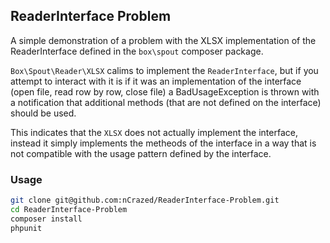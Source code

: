 ## ReaderInterface Problem

A simple demonstration of a problem with the XLSX implementation of the
ReaderInterface defined in the `box\spout` composer package.

`Box\Spout\Reader\XLSX` calims to implement the `ReaderInterface`, but if you
attempt to interact with it is if it was an implementation of the interface
(open file, read row by row, close file) a BadUsageException is thrown with a
notification that additional methods (that are not defined on the interface)
should be used.

This indicates that the `XLSX` does not actually implement the interface,
instead it simply implements the metheods of the interface in a way that is not
compatible with the usage pattern defined by the interface.

### Usage

```bash
git clone git@github.com:nCrazed/ReaderInterface-Problem.git
cd ReaderInterface-Problem
composer install
phpunit
```
